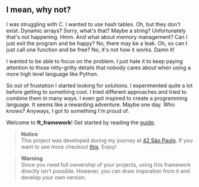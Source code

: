 ## I mean, why not?

I was struggling with C. I wanted to use hash tables. Oh, but they don't exist. Dynamic arrays? Sorry, what's that? Maybe a string? Unfortunately that's not happening. Hmm. And what about memory management? Can I just exit the program and be happy? No, there may be a leak. Oh, so can I just call one function and be free? No, it's not how it works. Damn it!

I wanted to be able to focus on the problem. I just hate it to keep paying attention to those nitty-gritty details that nobody cares about when using a more high level language like Python.

So out of frustation I started looking for solutions. I experimented quite a lot before getting to something cool. I tried different approaches and tried to combine them in many ways. I even got inspired to create a programming language. It seems like a rewarding adventure. Maybe one day. Who knows? Anyways, I got to something I'm proud of.

Welcome to **ft_framework**! Get started by reading the [guide](docs/GUIDE.md).

> **Notice**  
This project was developed during my journey at [42 São Paulo](https://github.com/42sp). If you want to see more checkout [this](https://github.com/brenohildebrand/42). Enjoy!

> **Warning**  
Since you need full ownership of your projects, using this framework directly isn't possible. However, you can draw inspiration from it and develop your own version.